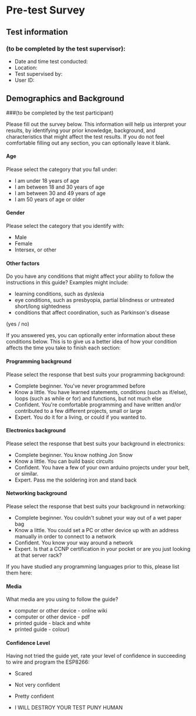 




# Pre-test Survey

## Test information
### (to be completed by the test supervisor):

- Date and time test conducted:
- Location:
- Test supervised by:
- User ID:

## Demographics and Background
###(to be completed by the test participant)

Please fill out the survey below. This information will help us interpret your results, by identifying your prior knowledge, background, and characteristics that might affect the test results. If you do not feel comfortable filling out any section, you can optionally leave it blank.

#### Age

Please select the category that you fall under:

- I am under 18 years of age
- I am between 18 and 30 years of age
- I am between 30 and 49 years of age
- I am 50 years of age or older

#### Gender

Please select the category that you identify with:

- Male
- Female
- Intersex, or other

#### Other factors

Do you have any conditions that might affect your ability to follow the instructions in this guide? Examples might include: 

- learning conditions, such as dyslexia 
- eye conditions, such as presbyopia, partial blindness or untreated short/long sightedness
- conditions that affect coordination, such as Parkinson's disease

(yes / no)

If you answered yes, you can optionally enter information about these conditions below. This is to give us a better idea of how your condition affects the time you take to finish each section:



#### Programming background

Please select the response that best suits your programming background:

* Complete beginner. You've never programmed before
* Know a little. You have learned statements, conditions (such as if/else), loops (such as while or for) and functions, but not much else
* Confident. You're comfortable programming and have written and/or contributed to a few different projects, small or large
* Expert. You do it for a living, or could if you wanted to.


#### Electronics background

Please select the response that best suits your background in electronics:

* Complete beginner. You know nothing Jon Snow
* Know a little. You can build basic circuits
* Confident. You have a few of your own arduino projects under your belt, or similar.
* Expert. Pass me the soldering iron and stand back

#### Networking background

Please select the response that best suits your background in networking:

* Complete beginner. You couldn't subnet your way out of a wet paper bag
* Know a little. You could set a PC or other device up with an address manually in order to connect to a network
* Confident. You know your way around a network
* Expert. Is that a CCNP certification in your pocket or are you just looking at that server rack?

If you have studied any programming languages prior to this, please list them here:


#### Media

What media are you using to follow the guide?

* computer or other device - online wiki
* computer or other device - pdf
* printed guide - black and white
* printed guide - colour)

#### Confidence Level

Having not tried the guide yet, rate your level of confidence in succeeding to wire and program the ESP8266:

* Scared



* Not very confident



* Pretty confident



* I WILL DESTROY YOUR TEST PUNY HUMAN


